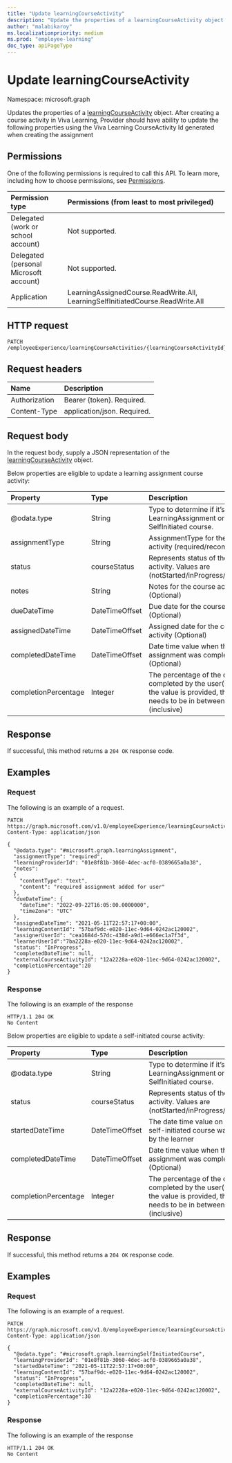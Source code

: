 ```yaml
---
title: "Update learningCourseActivity"
description: "Update the properties of a learningCourseActivity object."
author: "malabikaroy"
ms.localizationpriority: medium
ms.prod: "employee-learning"
doc_type: apiPageType
---
```


# Update learningCourseActivity
Namespace: microsoft.graph

Updates the properties of a [learningCourseActivity](../resources/learningcourseactivity.md) object. 
After creating a course activity in Viva Learning, Provider should have ability to update the following properties using the Viva Learning CourseActivity Id generated when 
creating the assignment

## Permissions
One of the following permissions is required to call this API. To learn more, including how to choose permissions, see [Permissions](/graph/permissions-reference).

|Permission type|Permissions (from least to most privileged)|
|:---|:---|
|Delegated (work or school account)|Not supported.|
|Delegated (personal Microsoft account)|Not supported.|
|Application|LearningAssignedCourse.ReadWrite.All, LearningSelfInitiatedCourse.ReadWrite.All|

## HTTP request

``` http
PATCH /employeeExperience/learningCourseActivities/{learningCourseActivityId}
```

## Request headers
|Name|Description|
|:---|:---|
|Authorization|Bearer {token}. Required.|
|Content-Type|application/json. Required.|

## Request body
In the request body, supply a JSON representation of the [learningCourseActivity](../resources/learningcourseactivity.md) object.


Below properties are eligible to update a learning assignment course activity:

|Property|Type|Description|
|:---|:---|:---|
|@odata.type|String|Type to determine if it’s a LearningAssignment or SelfInitiated course.|
|assignmentType|String|AssignmentType for the course activity (required/recommended)|
|status|courseStatus|Represents status of the course activity. Values are (notStarted/inProgress/completed)|
|notes|String|Notes for the course activity (Optional)|
|dueDateTime|DateTimeOffset|Due date for the course activity (Optional)|
|assignedDateTime|DateTimeOffset|Assigned date for the course activity (Optional)|
|completedDateTime|DateTimeOffset|Date time value when the assignment was completed. (Optional)|
|completionPercentage|Integer|The percentage of the course completed by the user(Optional). If the value is provided, the value needs to be in between 0 and 100 (inclusive)|


## Response

If successful, this method returns a `204 OK` response code.

## Examples

### Request
The following is an example of a request.

``` http
PATCH https://graph.microsoft.com/v1.0/employeeExperience/learningCourseActivities/{learningCourseActivityId}
Content-Type: application/json

{
  "@odata.type": "#microsoft.graph.learningAssignment",
  "assignmentType": "required",
  "learningProviderId": "01e8f81b-3060-4dec-acf0-0389665a0a38",
  "notes":
  {
    "contentType": "text",
    "content": "required assignment added for user"
  },
  "dueDateTime": {
    "dateTime": "2022-09-22T16:05:00.0000000",
    "timeZone": "UTC"
  },
  "assignedDateTime": "2021-05-11T22:57:17+00:00",
  "learningContentId": "57baf9dc-e020-11ec-9d64-0242ac120002",
  "assignerUserId": "cea1684d-57dc-438d-a9d1-e666ec1a7f3d",
  "learnerUserId":"7ba2228a-e020-11ec-9d64-0242ac120002",
  "status": "InProgress",
  "completedDateTime": null,
  "externalCourseActivityId": "12a2228a-e020-11ec-9d64-0242ac120002",
  "completionPercentage":20
}

```

### Response
The following is an example of the response

``` http
HTTP/1.1 204 OK
No Content
```

Below properties are eligible to update a self-initiated course activity:

|Property|Type|Description|
|:---|:---|:---|
|@odata.type|String|Type to determine if it’s a LearningAssignment or SelfInitiated course.|
|status|courseStatus|Represents status of the course activity. Values are (notStarted/inProgress/completed)|
|startedDateTime|DateTimeOffset|The date time value on which the self-initiated course was started by the learner|
|completedDateTime|DateTimeOffset|Date time value when the assignment was completed. (Optional)|
|completionPercentage|Integer|The percentage of the course completed by the user(Optional). If the value is provided, the value needs to be in between 0 and 100 (inclusive)|

## Response

If successful, this method returns a `204 OK` response code.

## Examples

### Request
The following is an example of a request.

``` http
PATCH https://graph.microsoft.com/v1.0/employeeExperience/learningCourseActivities/{learningCourseActivityId}
Content-Type: application/json

{
  "@odata.type": "#microsoft.graph.learningSelfInitiatedCourse",
  "learningProviderId": "01e8f81b-3060-4dec-acf0-0389665a0a38",
  "startedDateTime": "2021-05-11T22:57:17+00:00",
  "learningContentId": "57baf9dc-e020-11ec-9d64-0242ac120002",
  "status": "InProgress",
  "completedDateTime": null,
  "externalCourseActivityId": "12a2228a-e020-11ec-9d64-0242ac120002",
  "completionPercentage":30
}

```

### Response
The following is an example of the response

``` http
HTTP/1.1 204 OK
No Content
```
